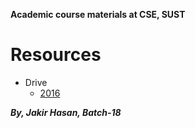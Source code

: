 **Academic course materials at CSE, SUST**

# Resources
* Drive
  * [2016](https://drive.google.com/drive/folders/1iWj3r90YkQTanVqF-DIZd6gc4XxSJlx2?fbclid=IwAR1sdssgb58V93RK1tL_8naYBao-zYzTQ8tSV-OcCi5cINddyKXm4zB1Oos)

***By, Jakir Hasan, Batch-18***
